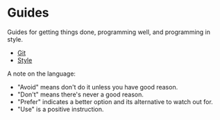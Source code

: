 # Guides

Guides for getting things done, programming well, and programming in style.

  - [Git](/git)
  - [Style](/style)

A note on the language:

  - "Avoid" means don't do it unless you have good reason.
  - "Don't" means there's never a good reason.
  - "Prefer" indicates a better option and its alternative to watch out for.
  - "Use" is a positive instruction.
